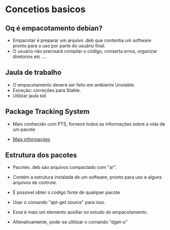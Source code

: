 # Concetios basicos

##  Oq é empacotamento debian?

* Empacotar é preparar um arquivo .deb que contenha um software pronto para o uso por parte do usuário final.
* O usuário não precisará compilar o código, conserta erros, organizar diretorios etc ....

## Jaula de trabalho

* O empacotamento deverá  ser feito  em ambiente Unstable.
* Exceção: correções para Stable.
* Utilizar jaula sid

## Package Tracking System

* Mais conhecido com PTS, fornece todos as informações sobre  a vida de um pacote

* [Mais informações](https://packages.qa.debian.org/common/index.html) 

## Estrutura  dos pacotes

* Pacotes .deb são arquivos compactado com "ar".
* Contém a estrutura instalada de um software, pronto para uso e alguns arquivos de controle.

* É possivel obter o codigo fonte de qualquer pacote
* Usar o comando "apt-get source" para isso.
* Esse é mais um elemento auxiliar no estudo  do empacotamento.
* Altenativamente, pode-se ultilizar o comando "dget-u"




 

